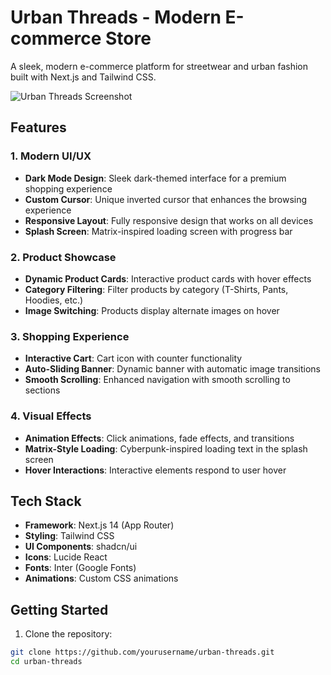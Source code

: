 # Urban Threads - Modern E-commerce Store

A sleek, modern e-commerce platform for streetwear and urban fashion built with Next.js and Tailwind CSS.

![Urban Threads Screenshot](https://i.pinimg.com/originals/14/f4/35/14f435eaaf8d107cca5055ce150eaf47.gif)

## Features

### 1. Modern UI/UX
- **Dark Mode Design**: Sleek dark-themed interface for a premium shopping experience
- **Custom Cursor**: Unique inverted cursor that enhances the browsing experience
- **Responsive Layout**: Fully responsive design that works on all devices
- **Splash Screen**: Matrix-inspired loading screen with progress bar

### 2. Product Showcase
- **Dynamic Product Cards**: Interactive product cards with hover effects
- **Category Filtering**: Filter products by category (T-Shirts, Pants, Hoodies, etc.)
- **Image Switching**: Products display alternate images on hover

### 3. Shopping Experience
- **Interactive Cart**: Cart icon with counter functionality
- **Auto-Sliding Banner**: Dynamic banner with automatic image transitions
- **Smooth Scrolling**: Enhanced navigation with smooth scrolling to sections

### 4. Visual Effects
- **Animation Effects**: Click animations, fade effects, and transitions
- **Matrix-Style Loading**: Cyberpunk-inspired loading text in the splash screen
- **Hover Interactions**: Interactive elements respond to user hover

## Tech Stack

- **Framework**: Next.js 14 (App Router)
- **Styling**: Tailwind CSS
- **UI Components**: shadcn/ui
- **Icons**: Lucide React
- **Fonts**: Inter (Google Fonts)
- **Animations**: Custom CSS animations

## Getting Started

1. Clone the repository:
```bash
git clone https://github.com/yourusername/urban-threads.git
cd urban-threads


